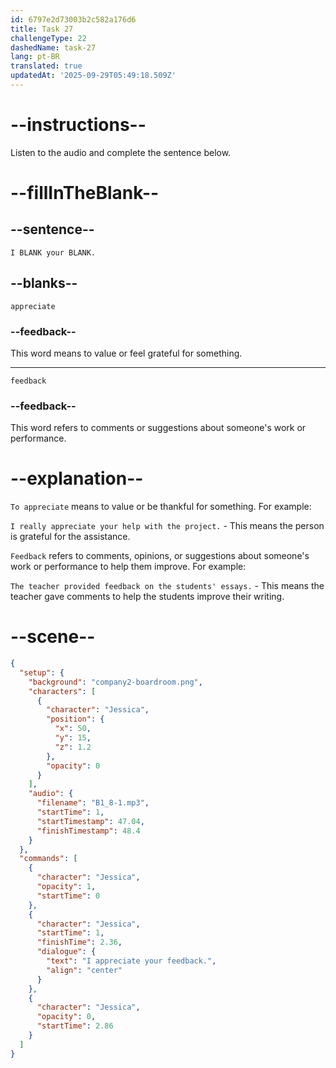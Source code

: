 ```yaml
---
id: 6797e2d73003b2c582a176d6
title: Task 27
challengeType: 22
dashedName: task-27
lang: pt-BR
translated: true
updatedAt: '2025-09-29T05:49:18.509Z'
---
```


<!-- (Audio) Jessica: I appreciate your feedback. -->

# --instructions--

Listen to the audio and complete the sentence below.

# --fillInTheBlank--

## --sentence--

`I BLANK your BLANK.`

## --blanks--

`appreciate`

### --feedback--

This word means to value or feel grateful for something.

---

`feedback`

### --feedback--

This word refers to comments or suggestions about someone's work or performance.

# --explanation--

`To appreciate` means to value or be thankful for something. For example:

`I really appreciate your help with the project.` - This means the person is grateful for the assistance.

`Feedback` refers to comments, opinions, or suggestions about someone's work or performance to help them improve. For example:

`The teacher provided feedback on the students' essays.` - This means the teacher gave comments to help the students improve their writing.

# --scene--

```json
{
  "setup": {
    "background": "company2-boardroom.png",
    "characters": [
      {
        "character": "Jessica",
        "position": {
          "x": 50,
          "y": 15,
          "z": 1.2
        },
        "opacity": 0
      }
    ],
    "audio": {
      "filename": "B1_8-1.mp3",
      "startTime": 1,
      "startTimestamp": 47.04,
      "finishTimestamp": 48.4
    }
  },
  "commands": [
    {
      "character": "Jessica",
      "opacity": 1,
      "startTime": 0
    },
    {
      "character": "Jessica",
      "startTime": 1,
      "finishTime": 2.36,
      "dialogue": {
        "text": "I appreciate your feedback.",
        "align": "center"
      }
    },
    {
      "character": "Jessica",
      "opacity": 0,
      "startTime": 2.86
    }
  ]
}
```
